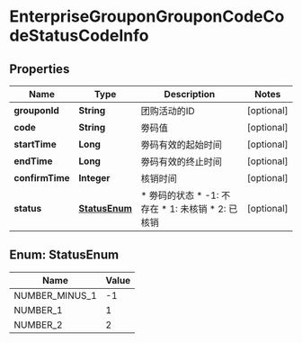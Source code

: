 # EnterpriseGrouponGrouponCodeCodeStatusCodeInfo

## Properties
Name | Type | Description | Notes
------------ | ------------- | ------------- | -------------
**grouponId** | **String** | 团购活动的ID |  [optional]
**code** | **String** | 劵码值 |  [optional]
**startTime** | **Long** | 劵码有效的起始时间 |  [optional]
**endTime** | **Long** | 劵码有效的终止时间 |  [optional]
**confirmTime** | **Integer** | 核销时间 |  [optional]
**status** | [**StatusEnum**](#StatusEnum) | * 劵码的状态   * -1: 不存在   * 1: 未核销   * 2: 已核销  |  [optional]

<a name="StatusEnum"></a>
## Enum: StatusEnum
Name | Value
---- | -----
NUMBER_MINUS_1 | -1
NUMBER_1 | 1
NUMBER_2 | 2
